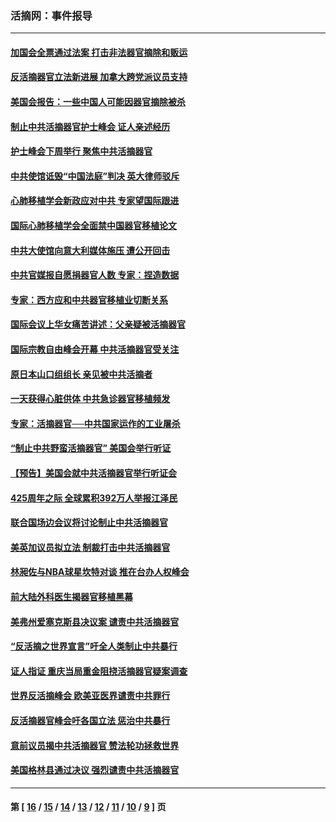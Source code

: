 ### 活摘网：事件报导
---
#### [加国会全票通过法案 打击非法器官摘除和贩运](../../pages/nf5877/n13884924.md?03020430) 
#### [反活摘器官立法新进展 加拿大跨党派议员支持](../../pages/nf5877/n13876061.md?03020430) 
#### [美国会报告：一些中国人可能因器官摘除被杀](../../pages/nf5877/n13867964.md?03020430) 
#### [制止中共活摘器官护士峰会 证人亲述经历](../../pages/nf5877/n13859007.md?03020430) 
#### [护士峰会下周举行 聚焦中共活摘器官](../../pages/nf5877/n13855418.md?03020430) 
#### [中共使馆诋毁“中国法庭”判决 英大律师驳斥](../../pages/nf5877/n13833945.md?03020430) 
#### [心肺移植学会新政应对中共 专家望国际跟进](../../pages/nf5877/n13829043.md?03020430) 
#### [国际心肺移植学会全面禁中国器官移植论文](../../pages/nf5877/n13827785.md?03020430) 
#### [中共大使馆向意大利媒体施压 遭公开回击](../../pages/nf5877/n13826038.md?03020430) 
#### [中共官媒报自愿捐器官人数 专家：捏造数据](../../pages/nf5877/n13814130.md?03020430) 
#### [专家：西方应和中共器官移植业切断关系](../../pages/nf5877/n13772828.md?03020430) 
#### [国际会议上华女痛苦讲述：父亲疑被活摘器官](../../pages/nf5877/n13771583.md?03020430) 
#### [国际宗教自由峰会开幕 中共活摘器官受关注](../../pages/nf5877/n13769995.md?03020430) 
#### [原日本山口组组长 亲见被中共活摘者](../../pages/nf5877/n13767360.md?03020430) 
#### [一天获得心脏供体 中共急诊器官移植频发](../../pages/nf5877/n13764689.md?03020430) 
#### [专家：活摘器官──中共国家运作的工业屠杀](../../pages/nf5877/n13761178.md?03020430) 
#### [“制止中共野蛮活摘器官” 美国会举行听证](../../pages/nf5877/n13735831.md?03020430) 
#### [【预告】美国会就中共活摘器官举行听证会](../../pages/nf5877/n13732843.md?03020430) 
#### [425周年之际 全球累积392万人举报江泽民](../../pages/nf5877/n13719232.md?03020430) 
#### [联合国场边会议将讨论制止中共活摘器官](../../pages/nf5877/n13656361.md?03020430) 
#### [美英加议员拟立法 制裁打击中共活摘器官](../../pages/nf5877/n13430251.md?03020430) 
#### [林昶佐与NBA球星坎特对谈 推在台办人权峰会](../../pages/nf5877/n13414467.md?03020430) 
#### [前大陆外科医生揭器官移植黑幕](../../pages/nf5877/n13401416.md?03020430) 
#### [美弗州爱塞克斯县决议案 谴责中共活摘器官](../../pages/nf5877/n13320919.md?03020430) 
#### [“反活摘之世界宣言”吁全人类制止中共暴行](../../pages/nf5877/n13259730.md?03020430) 
#### [证人指证 重庆当局重金阻挠活摘器官疑案调查](../../pages/nf5877/n13259127.md?03020430) 
#### [世界反活摘峰会 欧美亚医界谴责中共罪行](../../pages/nf5877/n13253550.md?03020430) 
#### [反活摘器官峰会吁各国立法 惩治中共暴行](../../pages/nf5877/n13245052.md?03020430) 
#### [意前议员揭中共活摘器官 赞法轮功拯救世界](../../pages/nf5877/n13203445.md?03020430) 
#### [美国格林县通过决议 强烈谴责中共活摘器官](../../pages/nf5877/n13119367.md?03020430) 

---
#### 第 [ [16](./16.md?03020430) / [15](./15.md?03020430) / [14](./14.md?03020430) / [13](./13.md?03020430) / [12](./12.md?03020430) / [11](./11.md?03020430) / [10](./10.md?03020430) / [9](./9.md?03020430) ] 页

